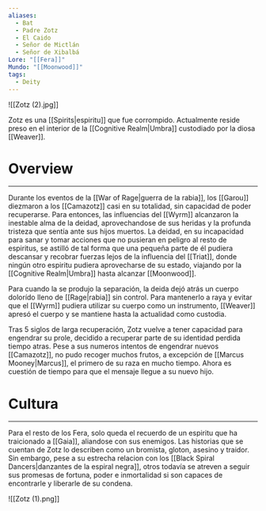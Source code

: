 ```yaml
---
aliases:
  - Bat
  - Padre Zotz
  - El Caido
  - Señor de Mictlán
  - Señor de Xibalbá
Lore: "[[Fera]]"
Mundo: "[[Moonwood]]"
tags:
  - Deity
---
```

![[Zotz (2).jpg]]

Zotz es una [[Spirits|espiritu]] que fue corrompido. Actualmente reside preso en el interior de la [[Cognitive Realm|Umbra]] custodiado por la diosa [[Weaver]].
# Overview
---
Durante los eventos de la [[War of Rage|guerra de la rabia]], los [[Garou]] diezmaron a los [[Camazotz]] casi en su totalidad, sin capacidad de poder recuperarse. Para entonces, las influencias del [[Wyrm]] alcanzaron la inestable alma de la deidad, aprovechandose de sus heridas y la profunda tristeza que sentía ante sus hijos muertos. La deidad, en su incapacidad para sanar y tomar acciones que no pusieran en peligro al resto de espiritus, se astilló de tal forma que una pequeña parte de él pudiera descansar y recobrar fuerzas lejos de la influencia del [[Triat]], donde ningún otro espiritu pudiera aprovecharse de su estado, viajando por la [[Cognitive Realm|Umbra]] hasta alcanzar [[Moonwood]].

Para cuando la se produjo la separación, la deida dejó atrás un cuerpo dolorído lleno de [[Rage|rabia]] sin control. Para mantenerlo a raya y evitar que el [[Wyrm]] pudiera utilizar su cuerpo como un instrumento, [[Weaver]] apresó el cuerpo y se mantiene hasta la actualidad como custodia.

Tras 5 siglos de larga recuperación, Zotz vuelve a tener capacidad para engendrar su prole, decidido a recuperar parte de su identidad perdida tiempo atras.  Pese a sus numeros intentos de engendrar nuevos [[Camazotz]], no pudo recoger muchos frutos, a excepción de [[Marcus Mooney|Marcus]], el primero de su raza en mucho tiempo. Ahora es cuestión de tiempo para que el mensaje llegue a su nuevo hijo.
# Cultura
---
Para el resto de los Fera, solo queda el recuerdo de un espiritu que ha traicionado a [[Gaia]], aliandose con sus enemigos. Las historias que se cuentan de Zotz lo describen como un bromista, gloton, asesino y traidor. Sin embargo, pese a su estrecha relacion con los [[Black Spiral Dancers|danzantes de la espiral negra]], otros todavía se atreven a seguir sus promesas de fortuna, poder e inmortalidad si son capaces de encontrarle y liberarle de su condena.

![[Zotz (1).png]]